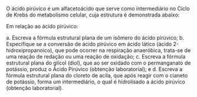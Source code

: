 O ácido pirúvico é um alfacetoácido que serve como intermediário no Ciclo de Krebs do metabolismo celular, cuja estrutura é demonstrada abaixo: 

Em relação ao ácido pirúvico:

a. Escreva a fórmula estrutural plana de um isômero do ácido pirúvico;
b. Especifique se a conversão de ácido pirúvico em ácido lático (ácido 2-hidroxipropanoico), que pode ocorrer na respiração anaeróbica, trata-se de uma reação de redação ou uma reação de oxidação;
c. Escreva a fórmula estrutural plana do glicol (diol), que ao ser oxidado com o permanganato de potássio, produz o Ácido Pirúvico (obtenção laboratorial); e 
d. Escreva a fórmula estrutural plana do cloreto de acila, que após reagir com o cianeto de potássio, forma um intermediário, o qual é hidrolisado a ácido pirúvico (obtenção laboratorial).

